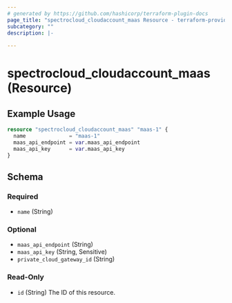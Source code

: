 ```yaml
---
# generated by https://github.com/hashicorp/terraform-plugin-docs
page_title: "spectrocloud_cloudaccount_maas Resource - terraform-provider-spectrocloud"
subcategory: ""
description: |-
  
---
```


# spectrocloud_cloudaccount_maas (Resource)



## Example Usage

```terraform
resource "spectrocloud_cloudaccount_maas" "maas-1" {
  name              = "maas-1"
  maas_api_endpoint = var.maas_api_endpoint
  maas_api_key      = var.maas_api_key
}
```

<!-- schema generated by tfplugindocs -->
## Schema

### Required

- `name` (String)

### Optional

- `maas_api_endpoint` (String)
- `maas_api_key` (String, Sensitive)
- `private_cloud_gateway_id` (String)

### Read-Only

- `id` (String) The ID of this resource.


